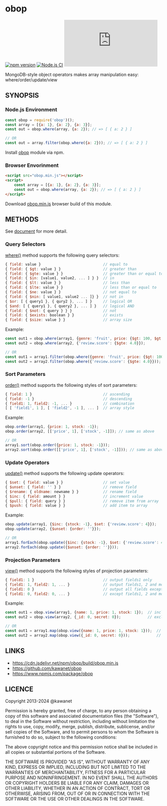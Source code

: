 # obop

[![npm version](https://badge.fury.io/js/obop.svg)](https://www.npmjs.com/package/obop) 
[![Node.js CI](https://github.com/kawanet/obop/workflows/Node.js%20CI/badge.svg?branch=master)](https://github.com/kawanet/obop/actions/)
[![gzip size](https://img.badgesize.io/https://unpkg.com/obop/build/obop.min.js?compression=gzip)](https://unpkg.com/obop/build/obop.min.js)

MongoDB-style object operators makes array manipulation easy: where/order/update/view

## SYNOPSIS

### Node.js Environment

```js
const obop = require('obop')();
const array = [{a: 1}, {a: 2}, {a: 3}];
const out = obop.where(array, {a: 2}); // => [ { a: 2 } ]

// OR
const out = array.filter(obop.where({a: 2})); // => [ { a: 2 } ]
```

Install [obop](http://npmjs.org/package/obop) module via npm.

### Browser Envorinment

```html
<script src="obop.min.js"></script>
<script>
    const array = [{a: 1}, {a: 2}, {a: 3}];
    const out = obop.where(array, {a: 2}); // => [ { a: 2 } ]
</script>
```

Download [obop.min.js](https://cdn.jsdelivr.net/npm/obop/build/obop.min.js) browser build of this module.

## METHODS

See [document](http://kawanet.github.io/obop/docs/obop.html) for more detail.

### Query Selectors

[where()](http://kawanet.github.io/obop/docs/obop.html#where) method supports the following query selectors:

```js
{ field: value }                            // equal to
{ field: { $gt: value } }                   // greater than
{ field: { $gte: value } }                  // greater than or equal to
{ field: { $in: [value1, value2, ... ] } }  // in
{ field: { $lt: value } }                   // less than
{ field: { $lte: value } }                  // less than or equal to
{ field: { $ne: value } }                   // not equal to
{ field: { $nin: [ value1, value2 ... ]} }  // not in
{ $or: [ { query1 }, { qury2 }, ... ] }     // logical OR
{ $and: [ { query1 }, { query2 }, ... ] }   // logical AND
{ field: { $not: { query } } }              // not
{ field: { $exists: boolean } }             // exists
{ field: { $size: value } }                 // array size
```

Example:

```js
const out1 = obop.where(array1, {genre: 'fruit', price: {$gt: 100, $gt: 200}});
const out2 = obop.where(array2, {'review.score': {$gte: 4.0}});

// OR
const out1 = array1.filter(obop.where({genre: 'fruit', price: {$gt: 100, $gt: 200}}));
const out2 = array2.filter(obop.where({'review.score': {$gte: 4.0}}));
```

### Sort Parameters

[order()](http://kawanet.github.io/obop/docs/obop.html#order) method supports the following styles of sort parameters:

```js
{ field: 1 }                                // ascending
{ field: -1 }                               // descending
{ field1: 1, field2: -1, ... }              // combination
[ [ 'field1', 1 ], [ 'field2', -1 ], ... ]  // array style
```

Example:

```js
obop.order(array1, {price: 1, stock: -1});
obop.order(array2, [['price', 1], ['stock', -1]]); // same as above

// OR
array1.sort(obop.order({price: 1, stock: -1}));
array2.sort(obop.order([['price', 1], ['stock', -1]])); // same as above
```

### Update Operators

[update()](http://kawanet.github.io/obop/docs/obop.html#update) method supports the following update operators:

```js
{ $set: { field: value } }                  // set value
{ $unset: { field: '' } }                   // remove field
{ $rename: { oldname: newname } }           // rename field
{ $inc: { field: amount } }                 // increment value
{ $pull: { field: query } }                 // remove item from array
{ $push: { field: value } }                 // add item to array
```

Example:

```js
obop.update(array1, {$inc: {stock: -1}, $set: {'review.score': 4}});
obop.update(array2, {$unset: {order: ''}});

// OR
array1.forEach(obop.update({$inc: {stock: -1}, $set: {'review.score': 4}}));
array2.forEach(obop.update({$unset: {order: ''}}));
```

### Projection Parameters

[view()](http://kawanet.github.io/obop/docs/obop.html#view) method supports the following styles of projection parameters:

```js
{ field1: 1 }                               // output fields1 only
{ field1: 1, field2: 1, ... }               // output fields1, 2 and more
{ field1: 0 }                               // output all fields except for fields1
{ field1: 0, field2: 0, ... }               // except fields1, 2 and more
```

Example:

```js
const out1 = obop.view(array1, {name: 1, price: 1, stock: 1});  // include fields
const out2 = obop.view(array2, {_id: 0, secret: 0});            // exclude fields

// OR
const out1 = array1.map(obop.view({name: 1, price: 1, stock: 1}));  // include fields
const out2 = array2.map(obop.view({_id: 0, secret: 0}));            // exclude fields
```

## LINKS

- https://cdn.jsdelivr.net/npm/obop/build/obop.min.js
- https://github.com/kawanet/obop
- https://www.npmjs.com/package/obop

## LICENCE

Copyright 2013-2024 @kawanet

Permission is hereby granted, free of charge, to any person obtaining
a copy of this software and associated documentation files (the
"Software"), to deal in the Software without restriction, including
without limitation the rights to use, copy, modify, merge, publish,
distribute, sublicense, and/or sell copies of the Software, and to
permit persons to whom the Software is furnished to do so, subject to
the following conditions:

The above copyright notice and this permission notice shall be
included in all copies or substantial portions of the Software.

THE SOFTWARE IS PROVIDED "AS IS", WITHOUT WARRANTY OF ANY KIND,
EXPRESS OR IMPLIED, INCLUDING BUT NOT LIMITED TO THE WARRANTIES OF
MERCHANTABILITY, FITNESS FOR A PARTICULAR PURPOSE AND
NONINFRINGEMENT. IN NO EVENT SHALL THE AUTHORS OR COPYRIGHT HOLDERS BE
LIABLE FOR ANY CLAIM, DAMAGES OR OTHER LIABILITY, WHETHER IN AN ACTION
OF CONTRACT, TORT OR OTHERWISE, ARISING FROM, OUT OF OR IN CONNECTION
WITH THE SOFTWARE OR THE USE OR OTHER DEALINGS IN THE SOFTWARE.
